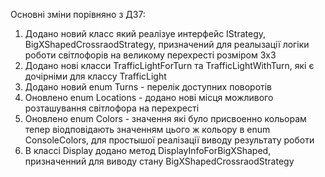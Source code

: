 Основні зміни порівняно з ДЗ7:
1. Додано новий класс який реалізуе интерфейс IStrategy, BigXShapedCrossraodStrategy, призначений для реалызації логіки роботи світлофорів на великому перехресті розміром 3х3
2. Додано нові класси TrafficLightForTurn та TrafficLightWithTurn, які є дочірніми для классу TrafficLight
3. Додано новий enum Turns - перелік доступних поворотів 
4. Оновлено enum Locations - додано нові місця можливого розташування світлофора на перехресті 
5. Оновлено enum Colors - значення які було присвоенно кольорам тепер віодповідають значенням цього ж кольору в enum ConsoleColors, для простышої реалізації виводу результату роботи
6. В классі Display додано метод DisplayInfoForBigXShaped, призначенний для виводу стану BigXShapedCrossraodStrategy
